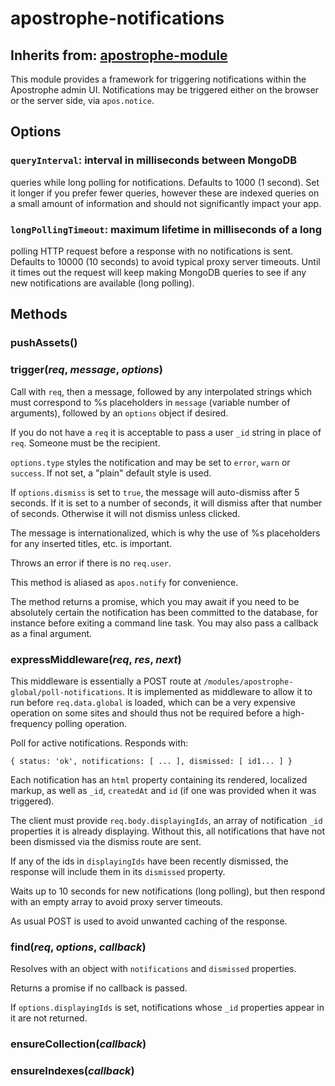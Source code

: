# apostrophe-notifications
## Inherits from: [apostrophe-module](../apostrophe-module/README.md)
This module provides a framework for triggering notifications
within the Apostrophe admin UI. Notifications may be triggered
either on the browser or the server side, via `apos.notice`.

## Options

### `queryInterval`: interval in milliseconds between MongoDB
queries while long polling for notifications. Defaults to 1000
(1 second). Set it longer if you prefer fewer queries, however
these are indexed queries on a small amount of information and
should not significantly impact your app.

### `longPollingTimeout`: maximum lifetime in milliseconds of a long
polling HTTP request before a response with no notifications is sent.
Defaults to 10000 (10 seconds) to avoid typical proxy server timeouts.
Until it times out the request will keep making MongoDB queries to
see if any new notifications are available (long polling).


## Methods
### pushAssets()

### trigger(*req*, *message*, *options*)
Call with `req`, then a message, followed by any interpolated strings
which must correspond to %s placeholders in `message` (variable number
of arguments), followed by an `options` object if desired.

If you do not have a `req` it is acceptable to pass a user `_id` string
in place of `req`. Someone must be the recipient.

`options.type` styles the notification and may be set to `error`,
`warn` or `success`. If not set, a "plain" default style is used.

If `options.dismiss` is set to `true`, the message will auto-dismiss after 5 seconds.
If it is set to a number of seconds, it will dismiss after that number of seconds.
Otherwise it will not dismiss unless clicked.

The message is internationalized, which is why the use of
%s placeholders for any inserted titles, etc. is important.

Throws an error if there is no `req.user`.

This method is aliased as `apos.notify` for convenience.

The method returns a promise, which you may await if you need
to be absolutely certain the notification has been committed
to the database, for instance before exiting a command line task.
You may also pass a callback as a final argument.
### expressMiddleware(*req*, *res*, *next*)
This middleware is essentially a POST route at
`/modules/apostrophe-global/poll-notifications`. It is implemented
as middleware to allow it to run before `req.data.global` is loaded,
which can be a very expensive operation on some sites and should
thus not be required before a high-frequency polling operation.

Poll for active notifications. Responds with:

`{ status: 'ok', notifications: [ ... ], dismissed: [ id1... ] }`

Each notification has an `html` property containing
its rendered, localized markup, as well as `_id`, `createdAt`
and `id` (if one was provided when it was triggered).

The client must provide `req.body.displayingIds`,
an array of notification `_id` properties it is already displaying.
Without this, all notifications that have not been dismissed via the
dismiss route are sent.

If any of the ids in `displayingIds` have been recently dismissed,
the response will include them in its `dismissed` property.

Waits up to 10 seconds for new notifications (long polling),
but then respond with an empty array to avoid proxy server timeouts.

As usual POST is used to avoid unwanted caching of the response.
### find(*req*, *options*, *callback*)
Resolves with an object with `notifications` and `dismissed`
properties.

Returns a promise if no callback is passed.

If `options.displayingIds` is set, notifications
whose `_id` properties appear in it are not returned.
### ensureCollection(*callback*)

### ensureIndexes(*callback*)

